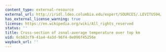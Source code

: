 ```yaml
---
content_type: external-resource
external_url: http://iridl.ldeo.columbia.edu/expert/SOURCES/.LEVITUS94/.ANNUAL/.potdens%5BX%5Daverage%5BY/Z%5DREORDER/%28kg/m3%29unitconvert/1000/sub/CopyStream/precip_colors/DATA/23/28/RANGE/1/object//name//sal2/def/dup/DATA/23/24/25/26/26.5/27/28/VALUES/Z/1000/0/RANGE/Y/Z/fig:/colors/contours/%7C/grayMV/:fig/figviewer.html?my.help=more+options&map.Z.units=m&map.Z.plotlast=0.0&map.url=&map.domain=+{+/sal2+28+23+plotrange+/sal2+28+23+plotrange+Y+-90+90+plotrange+}&map.domainparam=+/plotaxislength+432+psdef+/plotborder+72+psdef+/XOVY+null+psdef&map.zoom=Zoom&map.Z.plotfirst=1000.&map.Y.plotfirst=90S&map.Y.units=degree_north&map.Y.plotlast=90N&map.sal2.plotfirst=28&map.sal2.units=kg/m3&map.sal2.plotlast=23&map.plotaxislength=432&map.plotborder=72&map.fnt=Helvetica&map.fntsze=16&map.XOVY=auto&map.color_smoothing=auto
has_external_license_warning: true
license: https://en.wikipedia.org/wiki/All_rights_reserved
status: ''
title: Cross-section of zonal-average temperature over top km
uid: 6cb82cf9-41a4-4a3d-96f4-0e096f45256e
wayback_url: ''
---
```

